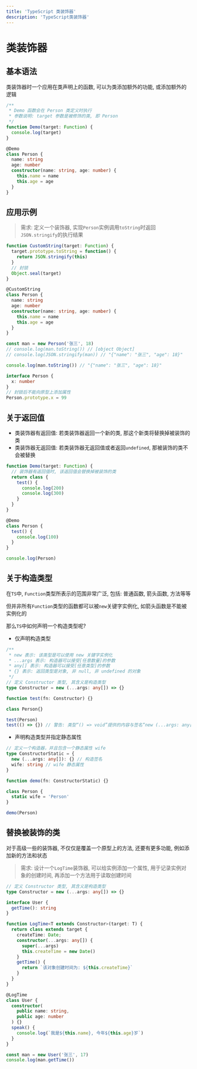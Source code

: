 ```yaml
---
title: 'TypeScript 类装饰器'
description: 'TypeScript类装饰器'
---
```


# 类装饰器

## 基本语法

类装饰器时一个应用在类声明上的函数, 可以为类添加额外的功能, 或添加额外的逻辑

```ts
/**
 * Demo 函数会在 Person 类定义时执行
 * 参数说明: target 参数是被修饰的类, 即 Person
 */
function Demo(target: Function) {
  console.log(target)
}

@Demo
class Person {
  name: string
  age: number
  constructor(name: string, age: number) {
    this.name = name
    this.age = age
  }
}
```

## 应用示例

> 需求: 定义一个装饰器, 实现`Person`实例调用`toString`时返回`JSON.stringify`的执行结果

```ts
function CustomString(target: Function) {
  target.prototype.toString = function() {
    return JSON.stringify(this)
  }
  // 封锁
  Object.seal(target)
}

@CustomString
class Person {
  name: string
  age: number
  constructor(name: string, age: number) {
    this.name = name
    this.age = age
  }
}

const man = new Person('张三', 18)
// console.log(man.toString()) // [object Object]
// console.log(JSON.stringify(man)) // "{"name": "张三", "age": 18}"

console.log(man.toString()) // "{"name": "张三", "age": 18}"

interface Person {
  x: number
}
// 封锁后不能向原型上添加属性
Person.prototype.x = 99
```

## 关于返回值

- 类装饰器有返回值: 若类装饰器返回一个新的类, 那这个新类将替换掉被装饰的类
- 类装饰器无返回值: 若类装饰器无返回值或者返回`undefined`, 那被装饰的类不会被替换

```ts
function Demo(target: Function) {
  // 装饰器有返回值时, 该返回值会替换掉被装饰的类
  return class {
    test() {
      console.log(200)
      console.log(300)
    }
  }
}

@Demo
class Person {
  test() {
    console.log(100)
  }
}

console.log(Person)
```

## 关于构造类型

在`TS`中, `Function`类型所表示的范围非常广泛, 包括: 普通函数, 箭头函数, 方法等等

但并非所有`Function`类型的函数都可以被`new`关键字实例化, 如箭头函数是不能被实例化的

那么`TS`中如何声明一个构造类型呢?

- 仅声明构造类型

```ts
/**
 * new 表示: 该类型是可以使用 new 关键字实例化
 * ...args 表示: 构造器可以接受[任意数量]的参数
 * any[] 表示: 构造器可以接受[任意类型]的参数
 * {} 表示: 返回类型是对象, 非 null, 非 undefined 的对象
 */
// 定义 Constructor 类型, 其含义是构造类型
type Constructor = new (...args: any[]) => {}

function test(fn: Constructor) {}

class Person{}

test(Person)
test(() => {}) // 警告: 类型“() => void”提供的内容与签名“new (...args: any[]): {}”不匹配
```

- 声明构造类型并指定静态属性

```ts
// 定义一个构造器，并且包含一个静态属性 wife
type ConstructorStatic = {
  new (...args: any[]): {} // 构造签名
  wife: string // wife 静态属性
}

function demo(fn: ConstructorStatic) {}

class Person {
  static wife = 'Person'
}

demo(Person)
```

## 替换被装饰的类

对于高级一些的装饰器, 不仅仅是覆盖一个原型上的方法, 还要有更多功能, 例如添加新的方法和状态

> 需求: 设计一个`LogTime`装饰器, 可以给实例添加一个属性, 用于记录实例对象的创建时间, 再添加一个方法用于读取创建时间

```ts
// 定义 Constructor 类型, 其含义是构造类型
type Constructor = new (...args: any[]) => {}

interface User {
  getTime(): string
}

function LogTime<T extends Constructor>(target: T) {
  return class extends target {
    createTime: Date;
    constructor(...args: any[]) {
      super(...args)
      this.createTime = new Date()
    }
    getTime() {
      return `该对象创建时间为: ${this.createTime}`
    }
  }
}

@LogTime
class User {
  constructor(
    public name: string,
    public age: number
  ) {}
  speak() {
    console.log(`我是${this.name}, 今年${this.age}岁`)
  }
}

const man = new User('张三', 17)
console.log(man.getTime())
```
